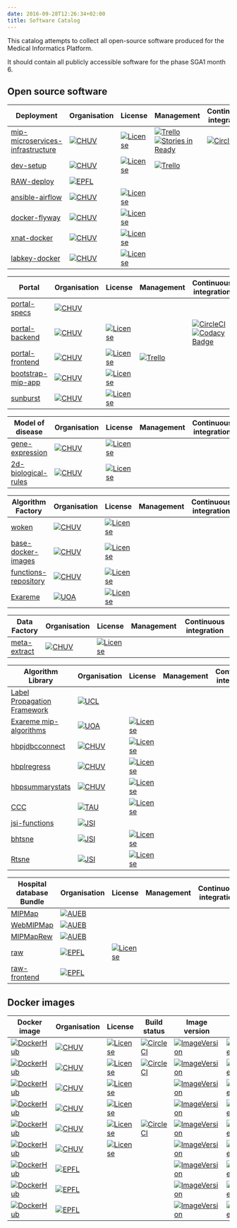 ```yaml
---
date: 2016-09-28T12:26:34+02:00
title: Software Catalog
---
```


This catalog attempts to collect all open-source software produced for the Medical Informatics Platform.

It should contain all publicly accessible software for the phase SGA1 month 6.

## Open source software

| Deployment | Organisation | License | Management | Continuous integration |
|------------|--------------|---------|------------|------------------------|
| [mip-microservices-infrastructure](https://github.com/HBPSP8Repo/mip-microservices-infrastructure) | [![CHUV](https://img.shields.io/badge/CHUV-LREN-AF4C64.svg)](https://www.unil.ch/lren/en/home.html) | [![License](https://img.shields.io/badge/license-Apache--2.0-blue.svg)](https://github.com/LREN-CHUV/mip-microservices-infrastructure/blob/master/LICENSE.md) | [![Trello](https://img.shields.io/badge/trello-infrastructure-blue.svg)](https://trello.com/b/h66fm9Ad/dev-research-infrastructure) <br/> [![Stories in Ready](https://badge.waffle.io/LREN-CHUV/mip-microservices-infrastructure.png?label=ready&title=stories%20ready)](https://waffle.io/LREN-CHUV/mip-microservices-infrastructure) | [![CircleCI](https://circleci.com/gh/LREN-CHUV/mip-microservices-infrastructure/tree/master.svg?style=svg)](https://circleci.com/gh/LREN-CHUV/mip-microservices-infrastructure/tree/master) |
| [dev-setup](https://github.com/HBPSP8Repo/dev-setup) | [![CHUV](https://img.shields.io/badge/CHUV-LREN-AF4C64.svg)](https://www.unil.ch/lren/en/home.html) | [![License](https://img.shields.io/badge/license-Apache--2.0-blue.svg)](https://github.com/LREN-CHUV/dev-setup/blob/master/LICENSE.md) | [![Trello](https://img.shields.io/badge/trello-development--tools-blue.svg)](https://trello.com/b/4lsExdnC/dev-development-tools) |   |
| [RAW-deploy](https://github.com/HBPSP8Repo/RAW-deploy) | [![EPFL](https://img.shields.io/badge/EPFL-DIAS-6A5ACD.svg)](http://dias.epfl.ch/) |   |   |
| [ansible-airflow](https://github.com/HBPSP8Repo/ansible-airflow) | [![CHUV](https://img.shields.io/badge/CHUV-LREN-AF4C64.svg)](https://www.unil.ch/lren/en/home.html) | [![License](https://img.shields.io/badge/license-MIT-blue.svg)](https://github.com/HBPSP8Repo/ansible-airflow/blob/master/LICENSE) |   |
| [docker-flyway](https://github.com/HBPSP8Repo/docker-flyway) | [![CHUV](https://img.shields.io/badge/CHUV-LREN-AF4C64.svg)](https://www.unil.ch/lren/en/home.html) | [![License](https://img.shields.io/badge/license-Apache--2.0-blue.svg)](https://github.com/LREN-CHUV/docker-flyway/blob/master/LICENSE) |   |   |
| [xnat-docker](https://github.com/HBPSP8Repo/xnat-docker) | [![CHUV](https://img.shields.io/badge/CHUV-LREN-AF4C64.svg)](https://www.unil.ch/lren/en/home.html) | [![License](https://img.shields.io/badge/license-Apache--2.0-blue.svg)](https://github.com/LREN-CHUV/xnat-docker/blob/master/LICENSE) |   |
| [labkey-docker](https://github.com/HBPSP8Repo/labkey-docker) | [![CHUV](https://img.shields.io/badge/CHUV-LREN-AF4C64.svg)](https://www.unil.ch/lren/en/home.html) | [![License](https://img.shields.io/badge/license-Apache--2.0-blue.svg)](https://github.com/LREN-CHUV/labkey-docker/blob/master/LICENSE) |   |

| Portal | Organisation | License | Management | Continuous integration |
|--------|--------------|---------|------------|------------------------|
| [portal-specs](https://github.com/HBPSP8Repo/portal-specs) | [![CHUV](https://img.shields.io/badge/CHUV-LREN-AF4C64.svg)](https://www.unil.ch/lren/en/home.html) |   |   |   |
| [portal-backend](https://github.com/HBPSP8Repo/portal-backend) | [![CHUV](https://img.shields.io/badge/CHUV-LREN-AF4C64.svg)](https://www.unil.ch/lren/en/home.html) | [![License](https://img.shields.io/badge/license-AGPL--3.0-blue.svg)](https://www.gnu.org/licenses/agpl-3.0.html) |   | [![CircleCI](https://circleci.com/gh/LREN-CHUV/portal-backend/tree/master.svg?style=svg)](https://circleci.com/gh/LREN-CHUV/portal-backend/tree/master) <br/> [![Codacy Badge](https://api.codacy.com/project/badge/Grade/087c83d0601a46c7a4dd91f2e5935a5a)](https://www.codacy.com/app/mirco-nasuti/portal-backend?utm_source=github.com&amp;utm_medium=referral&amp;utm_content=LREN-CHUV/portal-backend&amp;utm_campaign=Badge_Grade) |
| [portal-frontend](https://github.com/HBPSP8Repo/portal-frontend) | [![CHUV](https://img.shields.io/badge/CHUV-LREN-AF4C64.svg)](https://www.unil.ch/lren/en/home.html) | [![License](https://img.shields.io/badge/license-AGPL--3.0-blue.svg)](https://www.gnu.org/licenses/agpl-3.0.html) | [![Trello](https://img.shields.io/badge/trello-web--frontend-blue.svg)](https://trello.com/b/lr3NS4W6/dev-web-front-end) |   |
| [bootstrap-mip-app](https://github.com/HBPSP8Repo/bootstrap-mip-app) | [![CHUV](https://img.shields.io/badge/CHUV-LREN-AF4C64.svg)](https://www.unil.ch/lren/en/home.html) | [![License](https://img.shields.io/badge/license-MIT-blue.svg)](https://github.com/LREN-CHUV/bootstrap-mip-app/blob/master/LICENSE) |   |   |
| [sunburst](https://github.com/HBPSP8Repo/sunburst) | [![CHUV](https://img.shields.io/badge/CHUV-LREN-AF4C64.svg)](https://www.unil.ch/lren/en/home.html) | [![License](https://img.shields.io/badge/license-GPL--3.0-blue.svg)](https://github.com/HBPSP8Repo/sunburst/blob/master/LICENSE) |   |   |

| Model of disease | Organisation | License | Management | Continuous integration |
|--------|--------------|---------|------------|------------------------|
| [gene-expression](https://github.com/HBPSP8Repo/gene-expression) | [![CHUV](https://img.shields.io/badge/CHUV-LREN-AF4C64.svg)](https://www.unil.ch/lren/en/home.html) | [![License](https://img.shields.io/badge/license-GPL--3.0-blue.svg)](https://github.com/HBPSP8Repo/gene-expression/blob/master/LICENSE) |   |   |
| [2d-biological-rules](https://github.com/HBPSP8Repo/2d-biological-rules) | [![CHUV](https://img.shields.io/badge/CHUV-LREN-AF4C64.svg)](https://www.unil.ch/lren/en/home.html) | [![License](https://img.shields.io/badge/license-GPL--3.0-blue.svg)](https://github.com/HBPSP8Repo/2d-biological-rules/blob/master/LICENSE) |   |   |

| Algorithm Factory | Organisation | License | Management | Continuous integration |
|-------------------|--------------|---------|------------|------------------------|
| [woken](https://github.com/HBPSP8Repo/woken) | [![CHUV](https://img.shields.io/badge/CHUV-LREN-AF4C64.svg)](https://www.unil.ch/lren/en/home.html) | [![License](https://img.shields.io/badge/license-Apache--2.0-blue.svg)](https://github.com/HBPSP8Repo/woken/blob/master/LICENSE) |   |   |
| [base-docker-images](https://github.com/HBPSP8Repo/base-docker-images) | [![CHUV](https://img.shields.io/badge/CHUV-LREN-AF4C64.svg)](https://www.unil.ch/lren/en/home.html) | [![License](https://img.shields.io/badge/license-Apache--2.0-blue.svg)](https://github.com/LREN-CHUV/mip-microservices-infrastructure/blob/master/LICENSE.md) |   |   |
| [functions-repository](https://github.com/HBPSP8Repo/functions-repository) |  [![CHUV](https://img.shields.io/badge/CHUV-LREN-AF4C64.svg)](https://www.unil.ch/lren/en/home.html) | [![License](https://img.shields.io/badge/license-Apache--2.0-blue.svg)](https://github.com/LREN-CHUV/mip-microservices-infrastructure/blob/master/LICENSE.md) |   |   |
| [Exareme](https://github.com/HBPSP8Repo/exareme) | [![UOA](https://img.shields.io/badge/UOA-madgik-BDCFD6.svg)](http://www.madgik.di.uoa.gr/) | [![License](https://img.shields.io/badge/license-MIT-blue.svg)](https://github.com/HBPSP8Repo/exareme/blob/mip/LICENSE) |   |   |

| Data Factory | Organisation | License | Management | Continuous integration |
|--------------|--------------|---------|------------|------------------------|
| [meta-extract](https://github.com/HBPSP8Repo/meta-extract) | [![CHUV](https://img.shields.io/badge/CHUV-LREN-AF4C64.svg)](https://www.unil.ch/lren/en/home.html) | [![License](https://img.shields.io/badge/license-Apache--2.0-blue.svg)](https://github.com/HBPSP8Repo/meta-extract/blob/master/LICENSE) |   |   |

| Algorithm Library | Organisation | License | Management | Continuous integration |
|-------------------|--------------|---------|------------|------------------------|
| [Label Propagation Framework](http://www.fil.ion.ucl.ac.uk/~john/LabelProp/) | [![UCL](https://img.shields.io/badge/UCL-Wellcome%20Trust-F6C100.svg)](http://www.fil.ion.ucl.ac.uk/) |   |   |   |
| [Exareme mip-algorithms](https://github.com/HBPSP8Repo/mip-algorithms) | [![UOA](https://img.shields.io/badge/UOA-madgik-BDCFD6.svg)](http://www.madgik.di.uoa.gr/) | [![License](https://img.shields.io/badge/license-MIT-blue.svg)](https://github.com/HBPSP8Repo/mip-algorithms/blob/master/LICENSE) |   |   |
| [hbpjdbcconnect](https://github.com/HBPSP8Repo/hbpjdbcconnect) | [![CHUV](https://img.shields.io/badge/CHUV-LREN-AF4C64.svg)](https://www.unil.ch/lren/en/home.html)  | [![License](https://img.shields.io/badge/license-Apache--2.0-blue.svg)](https://github.com/LREN-CHUV/mip-microservices-infrastructure/blob/master/LICENSE.md) |   |   |
| [hbplregress](https://github.com/HBPSP8Repo/hbplregress) | [![CHUV](https://img.shields.io/badge/CHUV-LREN-AF4C64.svg)](https://www.unil.ch/lren/en/home.html) | [![License](https://img.shields.io/badge/license-Apache--2.0-blue.svg)](https://github.com/LREN-CHUV/mip-microservices-infrastructure/blob/master/LICENSE.md) |   |   |
| [hbpsummarystats](https://github.com/HBPSP8Repo/hbpsummarystats) | [![CHUV](https://img.shields.io/badge/CHUV-LREN-AF4C64.svg)](https://www.unil.ch/lren/en/home.html) | [![License](https://img.shields.io/badge/license-Apache--2.0-blue.svg)](https://github.com/LREN-CHUV/mip-microservices-infrastructure/blob/master/LICENSE.md) |   |   |
| [CCC](https://github.com/HBPSP8Repo/CCC) | [![TAU](https://img.shields.io/badge/TAU-ICTAF-AD2C32.svg)](http://ictaf.tau.ac.il/index.asp?lang=eng) | [![License](https://img.shields.io/badge/license-GPL--3.0-blue.svg)](https://github.com/HBPSP8Repo/CCC/blob/master/LICENSE) |   |   |
| [jsi-functions](https://github.com/HBPSP8Repo/jsi-functions) | [![JSI](https://img.shields.io/badge/JSI-KT-CCDDEE.svg)](http://kt.ijs.si/) |   |   |   |
| [bhtsne](https://github.com/HBPSP8Repo/bhtsne) | [![JSI](https://img.shields.io/badge/JSI-KT-CCDDEE.svg)](http://kt.ijs.si/) | [![License](https://img.shields.io/badge/license-BSD-blue.svg)](https://github.com/HBPSP8Repo/btsne/blob/master/LICENSE.txt) |   |   |
| [Rtsne](https://github.com/HBPSP8Repo/Rtsne) | [![JSI](https://img.shields.io/badge/JSI-KT-CCDDEE.svg)](http://kt.ijs.si/) | [![License](https://img.shields.io/badge/license-BSD--3--clause-blue.svg)](https://github.com/HBPSP8Repo/Rtsne/blob/master/LICENSE) |   |   |

| Hospital database Bundle | Organisation | License  | Management | Continuous integration |
|-----------------|--------------|----------|-------------|------------------------|
| [MIPMap](https://github.com/HBPSP8Repo/MIPMap) | [![AUEB](https://img.shields.io/badge/aueb-wim-9D5459.svg)](http://www.aueb.gr/index_en.php) |   |   |   |
| [WebMIPMap](https://github.com/HBPSP8Repo/WebMIPMap) | [![AUEB](https://img.shields.io/badge/aueb-wim-9D5459.svg)](http://www.aueb.gr/index_en.php) |   |   |   |
| [MIPMapRew](https://github.com/HBPSP8Repo/MIPMapRew) | [![AUEB](https://img.shields.io/badge/aueb-wim-9D5459.svg)](http://www.aueb.gr/index_en.php) |   |   |   |
| [raw](https://github.com/HBPSP8Repo/raw) | [![EPFL](https://img.shields.io/badge/EPFL-DIAS-6A5ACD.svg)](http://dias.epfl.ch/) | [![License](https://img.shields.io/badge/license-MIT-blue.svg)](https://github.com/HBPSP8Repo/raw/blob/mip/LICENSE) |   |   |
| [raw-frontend](https://github.com/HBPSP8Repo/raw-frontend) | [![EPFL](https://img.shields.io/badge/EPFL-DIAS-6A5ACD.svg)](http://dias.epfl.ch/) |   |   |   |

## Docker images

| Docker image | Organisation | License | Build status | Image version | Image layers |
|---------------------------------------------|--------------|---------|--------------|---------------|--------------|
| [![DockerHub](https://img.shields.io/badge/docker-lren%2Fflyway-008bb8.svg)](https://hub.docker.com/r/lren/flyway/) | [![CHUV](https://img.shields.io/badge/CHUV-LREN-AF4C64.svg)](https://www.unil.ch/lren/en/home.html) | [![License](https://img.shields.io/badge/license-Apache--2.0-blue.svg)](https://github.com/LREN-CHUV/docker-flyway/blob/master/LICENSE) | [![CircleCI](https://circleci.com/gh/LREN-CHUV/docker-flyway/tree/master.svg?style=svg)](https://circleci.com/gh/LREN-CHUV/docker-flyway/tree/master) | [![ImageVersion](https://images.microbadger.com/badges/version/lren/flyway.svg)](https://hub.docker.com/r/lren/flyway/tags "lren/flyway image tags") | [![ImageLayers](https://images.microbadger.com/badges/image/lren/flyway.svg)](https://microbadger.com/#/images/lren/flyway "lren/flyway on microbadger") |
| [![DockerHub](https://img.shields.io/badge/docker-lren%2Fxnat-008bb8.svg)](https://hub.docker.com/r/lren/xnat/) | [![CHUV](https://img.shields.io/badge/CHUV-LREN-AF4C64.svg)](https://www.unil.ch/lren/en/home.html) | [![License](https://img.shields.io/badge/license-MIT-blue.svg)](http://xnat.org/download/) | [![CircleCI](https://circleci.com/gh/LREN-CHUV/xnat-docker/tree/master.svg?style=svg)](https://circleci.com/gh/LREN-CHUV/xnat-docker/tree/master) | [![ImageVersion](https://images.microbadger.com/badges/version/lren/xnat.svg)](https://hub.docker.com/r/lren/xnat/tags "lren/xnat image tags") | [![ImageLayers](https://images.microbadger.com/badges/image/lren/xnat.svg)](https://microbadger.com/#/images/lren/xnat "lren/xnat on microbadger") |
| [![DockerHub](https://img.shields.io/badge/docker-lren%2Flabkey-008bb8.svg)](https://hub.docker.com/r/lren/labkey/) | [![CHUV](https://img.shields.io/badge/CHUV-LREN-AF4C64.svg)](https://www.unil.ch/lren/en/home.html) | [![License](https://img.shields.io/badge/license-Apache--2.0-blue.svg)](https://github.com/LREN-CHUV/labkey-docker/blob/master/LICENSE) |   | [![ImageVersion](https://images.microbadger.com/badges/version/lren/labkey.svg)](https://hub.docker.com/r/lren/labkey/tags "lren/labkey image tags") | [![ImageLayers](https://images.microbadger.com/badges/image/lren/labkey.svg)](https://microbadger.com/#/images/lren/labkey "lren/labkey on microbadger") |
| [![DockerHub](https://img.shields.io/badge/docker-hbpmip%2Fwoken-008bb8.svg)](https://hub.docker.com/r/hbpmip/woken/) | [![CHUV](https://img.shields.io/badge/CHUV-LREN-AF4C64.svg)](https://www.unil.ch/lren/en/home.html) | [![License](https://img.shields.io/badge/license-Apache--2.0-blue.svg)](https://github.com/LREN-CHUV/woken/blob/master/LICENSE) |   | [![ImageVersion](https://images.microbadger.com/badges/version/hbpmip/woken.svg)](https://hub.docker.com/r/hbpmip/woken/tags "hbpmip/woken image tags") | [![ImageLayers](https://images.microbadger.com/badges/image/hbpmip/woken.svg)](https://microbadger.com/#/images/hbpmip/woken "hbpmip/woken on microbadger") |
| [![DockerHub](https://img.shields.io/badge/docker-hbpmip%2Fportal--backend-008bb8.svg)](https://hub.docker.com/r/hbpmip/portal-backend/) | [![CHUV](https://img.shields.io/badge/CHUV-LREN-AF4C64.svg)](https://www.unil.ch/lren/en/home.html) | [![License](https://img.shields.io/badge/license-AGPL--3.0-blue.svg)](https://www.gnu.org/licenses/agpl-3.0.html) | [![CircleCI](https://circleci.com/gh/LREN-CHUV/portal-backend/tree/master.svg?style=svg)](https://circleci.com/gh/LREN-CHUV/portal-backend/tree/master) | [![ImageVersion](https://images.microbadger.com/badges/version/hbpmip/portal-backend.svg)](https://hub.docker.com/r/hbpmip/portal-backend/tags "hbpmip/portal-backend image tags") | [![ImageLayers](https://images.microbadger.com/badges/image/hbpmip/portal-backend.svg)](https://microbadger.com/#/images/hbpmip/portal-backend "hbpmip/portal-backend on microbadger") |
| [![DockerHub](https://img.shields.io/badge/docker-hbpmip%2Fportal--frontend-008bb8.svg)](https://hub.docker.com/r/hbpmip/portal-frontend/) | [![CHUV](https://img.shields.io/badge/CHUV-LREN-AF4C64.svg)](https://www.unil.ch/lren/en/home.html) | [![License](https://img.shields.io/badge/license-AGPL--3.0-blue.svg)](https://www.gnu.org/licenses/agpl-3.0.html) |   | [![ImageVersion](https://images.microbadger.com/badges/version/hbpmip/portal-frontend.svg)](https://hub.docker.com/r/hbpmip/portal-frontend/tags "hbpmip/portal-frontend image tags") | [![ImageLayers](https://images.microbadger.com/badges/image/hbpmip/portal-frontend.svg)](https://microbadger.com/#/images/hbpmip/portal-frontend "hbpmip/portal-frontend on microbadger") |
| [![DockerHub](https://img.shields.io/badge/docker-sambuc%2Fhbp--raw--engine-008bb8.svg)](https://hub.docker.com/r/sambuc/hbp-raw-engine/) | [![EPFL](https://img.shields.io/badge/EPFL-DIAS-6A5ACD.svg)](http://dias.epfl.ch/) | |   | [![ImageVersion](https://images.microbadger.com/badges/version/sambuc/hbp-raw-engine.svg)](https://hub.docker.com/r/sambuc/hbp-raw-engine/tags "sambuc/hbp-raw-engine image tags") | [![ImageLayers](https://images.microbadger.com/badges/image/sambuc/hbp-raw-engine.svg)](https://microbadger.com/#/images/sambuc/hbp-raw-engine "sambuc/hbp-raw-engine on microbadger") |
| [![DockerHub](https://img.shields.io/badge/docker-sambuc%2Fhbp--raw--sniffer-008bb8.svg)](https://hub.docker.com/r/sambuc/hbp-raw-sniffer/) | [![EPFL](https://img.shields.io/badge/EPFL-DIAS-6A5ACD.svg)](http://dias.epfl.ch/) | |   | [![ImageVersion](https://images.microbadger.com/badges/version/sambuc/hbp-raw-sniffer.svg)](https://hub.docker.com/r/sambuc/hbp-raw-sniffer/tags "sambuc/hbp-raw-sniffer image tags") | [![ImageLayers](https://images.microbadger.com/badges/image/sambuc/hbp-raw-sniffer.svg)](https://microbadger.com/#/images/sambuc/hbp-raw-sniffer "sambuc/hbp-raw-sniffer on microbadger") |
| [![DockerHub](https://img.shields.io/badge/docker-sambuc%2Fhbp--raw--admin-008bb8.svg)](https://hub.docker.com/r/sambuc/hbp-raw-admin/) | [![EPFL](https://img.shields.io/badge/EPFL-DIAS-6A5ACD.svg)](http://dias.epfl.ch/) | |   | [![ImageVersion](https://images.microbadger.com/badges/version/sambuc/hbp-raw-admin.svg)](https://hub.docker.com/r/sambuc/hbp-raw-admin/tags "sambuc/hbp-raw-admin image tags") | [![ImageLayers](https://images.microbadger.com/badges/image/sambuc/hbp-raw-admin.svg)](https://microbadger.com/#/images/sambuc/hbp-raw-admin "sambuc/hbp-raw-admin on microbadger") |
